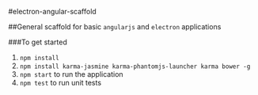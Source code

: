 #electron-angular-scaffold

##General scaffold for basic `angularjs` and `electron` applications

###To get started
1. `npm install`
2. `npm install karma-jasmine karma-phantomjs-launcher karma bower -g`
3. `npm start` to run the application
4. `npm test` to run unit tests